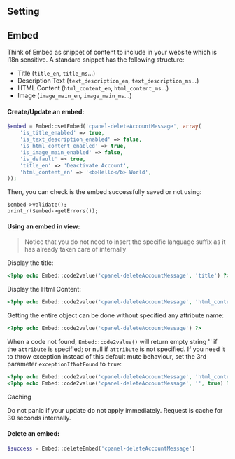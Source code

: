 ## Setting

## Embed
Think of Embed as snippet of content to include in your website which is i18n sensitive. A standard snippet has the following structure:

* Title (`title_en`, `title_ms`...)
* Description Text (`text_description_en`, `text_description_ms`...)
* HTML Content (`html_content_en`, `html_content_ms`...)
* Image (`image_main_en`, `image_main_ms`...)

#### Create/Update an embed:
```php
$embed = Embed::setEmbed('cpanel-deleteAccountMessage', array(
    'is_title_enabled' => true,
    'is_text_description_enabled' => false,
    'is_html_content_enabled' => true,
    'is_image_main_enabled' => false,
    'is_default' => true,
    'title_en' => 'Deactivate Account',
    'html_content_en' => '<b>Hello</b> World',
));
```

Then, you can check is the embed successfully saved or not using:
```
$embed->validate();
print_r($embed->getErrors());
```

#### Using an embed in view:
> Notice that you do not need to insert the specific language suffix as it has already taken care of internally

Display the title:
```php
<?php echo Embed::code2value('cpanel-deleteAccountMessage', 'title') ?>
```
Display the Html Content:
```php
<?php echo Embed::code2value('cpanel-deleteAccountMessage', 'html_content') ?>
```

Getting the entire object can be done without specified any attribute name:
```php
<?php echo Embed::code2value('cpanel-deleteAccountMessage') ?>
```

When a code not found, `Embed::code2value()` will return empty string '' if the `attribute` is specified; or null if `attribute` is not specified. If you need it to throw exception instead of this default mute behaviour, set the 3rd parameter `exceptionIfNotFound` to `true`:

```php
<?php echo Embed::code2value('cpanel-deleteAccountMessage', 'html_content', true) ?>
<?php echo Embed::code2value('cpanel-deleteAccountMessage', '', true) ?>
```

Caching

Do not panic if your update do not apply immediately. Request is cache for 30 seconds internally.

#### Delete an embed:
```php
$success = Embed::deleteEmbed('cpanel-deleteAccountMessage')
```